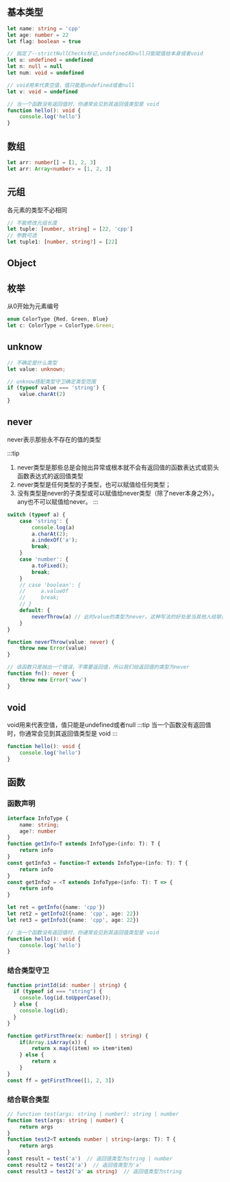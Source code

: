 ## 基本类型
```ts
let name: string = 'cpp'
let age: number = 22
let flag: boolean = true

// 指定了--strictNullChecks标记,undefined和null只能赋值给本身或者void
let u: undefined = undefined
let n: null = null
let num: void = undefined

// void用来代表空值，值只能是undefined或者null
let v: void = undefined

// 当一个函数没有返回值时，你通常会见到其返回值类型是 void
function hello(): void {
    console.log('hello')
}
```
## 数组
```ts
let arr: number[] = [1, 2, 3] 
let arr: Array<number> = [1, 2, 3]
```
## 元组
各元素的类型不必相同
```ts
// 不能修改元组长度
let tuple: [number, string] = [22, 'cpp']
// 参数可选
let tuple1: [number, string?] = [22]
```
## Object

## 枚举
从0开始为元素编号
```ts
enum ColorType {Red, Green, Blue}
let c: ColorType = ColorType.Green;
```
## unknow
```ts
// 不确定是什么类型
let value: unknown;

// unknow搭配类型守卫确定类型范围
if (typeof value === 'string') {
    value.charAt(2)
}
```
## never
never表示那些永不存在的值的类型

:::tip
1. never类型是那些总是会抛出异常或根本就不会有返回值的函数表达式或箭头函数表达式的返回值类型
2. never类型是任何类型的子类型，也可以赋值给任何类型；
3. 没有类型是never的子类型或可以赋值给never类型（除了never本身之外）。 any也不可以赋值给never。
:::

```ts
switch (typeof a) {
    case 'string': {
        console.log(a)
        a.charAt(2);
        a.indexOf('a');
        break;
    }
    case 'number': {
        a.toFixed();
        break;
    }
    // case 'boolean': {
    //     a.valueOf
    //     break;
    // }
    default: {
        neverThrow(a) // 此时value的类型为never。这种写法的好处是当其他人给联合类型时加类型时，此处会报错提醒，比如添加了boolean类型，需要在类型守卫里面加入对应的类型判断
    }     
}

function neverThrow(value: never) {
    throw new Error(value)
}

// 该函数只是抛出一个错误，不需要返回值，所以我们给返回值的类型为never
function fn(): never {
    throw new Error('www')
}
```

## void
void用来代表空值，值只能是undefined或者null
:::tip
当一个函数没有返回值时，你通常会见到其返回值类型是 void
:::

```ts
function hello(): void {
    console.log('hello')
}
```
## 函数
### 函数声明
```ts
interface InfoType {
    name: string;
    age?: number
}
function getInfo<T extends InfoType>(info: T): T {
    return info
}
const getInfo3 = function<T extends InfoType>(info: T): T {
    return info
}
const getInfo2 = <T extends InfoType>(info: T): T => {
    return info
}

let ret = getInfo({name: 'cpp'})
let ret2 = getInfo2({name: 'cpp', age: 22})
let ret3 = getInfo3({name: 'cpp', age: 22})

// 当一个函数没有返回值时，你通常会见到其返回值类型是 void
function hello(): void {
    console.log('hello')
}
```
### 结合类型守卫
```ts
function printId(id: number | string) {
  if (typeof id === "string") {
    console.log(id.toUpperCase());
  } else {
    console.log(id);
  }
}

function getFirstThree(x: number[] | string) {
    if(Array.isArray(x)) {
        return x.map((item) => item*item)
    } else {
        return x
    } 
}
const ff = getFirstThree([1, 2, 3])
```
### 结合联合类型
```ts
// function test(args: string | number): string | number
function test(args: string | number) {
    return args
}
function test2<T extends number | string>(args: T): T {
    return args
}
const result = test('a')  // 返回值类型为string | number
const result2 = test2('a')  // 返回值类型为'a'
const result3 = test2('a' as string)  // 返回值类型为string

```